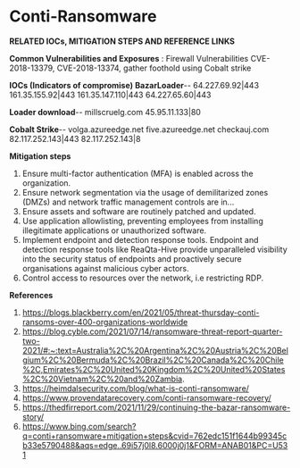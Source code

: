 # Conti-Ransomware
**RELATED IOCs, MITIGATION STEPS AND REFERENCE LINKS**

**Common Vulnerabilities and Exposures** : Firewall Vulnerabilities CVE-2018-13379, CVE-2018-13374, gather foothold using Cobalt strike 

**IOCs (Indicators of compromise)**
**BazarLoader**--
64.227.69.92|443 
161.35.155.92|443 
161.35.147.110|443 
64.227.65.60|443

**Loader download**--
millscruelg.com
45.95.11.133|80

**Cobalt Strike**--
volga.azureedge.net
five.azureedge.net
checkauj.com
82.117.252.143|443
82.117.252.143|8

**Mitigation steps**
1) Ensure multi-factor authentication (MFA) is enabled across the organization.
2) Ensure network segmentation via the usage of demilitarized zones (DMZs) and network traffic management controls are in...
3) Ensure assets and software are routinely patched and updated.
4) Use application allowlisting, preventing employees from installing illegitimate applications or unauthorized software.
5) Implement endpoint and detection response tools. Endpoint and detection response tools like ReaQta-Hive provide unparalleled visibility into the security status of     endpoints and proactively secure organisations against malicious cyber actors.
6) Control access to resources over the network, i.e restricting RDP.


**References**
1) https://blogs.blackberry.com/en/2021/05/threat-thursday-conti-ransoms-over-400-organizations-worldwide
2) https://blog.cyble.com/2021/07/14/ransomware-threat-report-quarter-two-2021/#:~:text=Australia%2C%20Argentina%2C%20Austria%2C%20Belgium%2C%20Bermuda%2C%20Brazil%2C%20Canada%2C%20Chile%2C,Emirates%2C%20United%20Kingdom%2C%20United%20States%2C%20Vietnam%2C%20and%20Zambia.
3) https://heimdalsecurity.com/blog/what-is-conti-ransomware/
4) https://www.provendatarecovery.com/conti-ransomware-recovery/
5) https://thedfirreport.com/2021/11/29/continuing-the-bazar-ransomware-story/
6) https://www.bing.com/search?q=conti+ransomware+mitigation+steps&cvid=762edc151f1644b99345cb33e5790488&aqs=edge..69i57j0l8.6000j0j1&FORM=ANAB01&PC=U531


